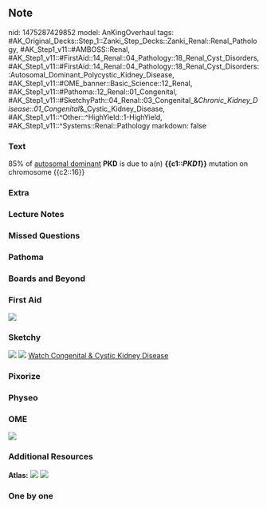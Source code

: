 ## Note
nid: 1475287429852
model: AnKingOverhaul
tags: #AK_Original_Decks::Step_1::Zanki_Step_Decks::Zanki_Renal::Renal_Pathology, #AK_Step1_v11::#AMBOSS::Renal, #AK_Step1_v11::#FirstAid::14_Renal::04_Pathology::18_Renal_Cyst_Disorders, #AK_Step1_v11::#FirstAid::14_Renal::04_Pathology::18_Renal_Cyst_Disorders::Autosomal_Dominant_Polycystic_Kidney_Disease, #AK_Step1_v11::#OME_banner::Basic_Science::12_Renal, #AK_Step1_v11::#Pathoma::12_Renal::01_Congenital, #AK_Step1_v11::#SketchyPath::04_Renal::03_Congenital_&_Chronic_Kidney_Disease::01_Congenital_&_Cystic_Kidney_Disease, #AK_Step1_v11::^Other::^HighYield::1-HighYield, #AK_Step1_v11::^Systems::Renal::Pathology
markdown: false

### Text
<div>
  85% of <u>autosomal dominant</u> <b>PKD</b> is due to a(n)
  <b>{{c1::<i>PKD1</i>}}</b> mutation on chromosome {{c2::16}}
</div>

### Extra


### Lecture Notes


### Missed Questions


### Pathoma


### Boards and Beyond


### First Aid
<img src="tmpTDrCT7.png">

### Sketchy
<img draggable="false" src=
"Screen%20Shot%202019-11-12%20at%205.31.28%20PM_1566160514431_1566160514431.png">
<img src="Screen%20Shot%202019-12-28%20at%206.28.31%20PM.JPG">
<a href=
"https://dashboard.sketchy.com/study/medical/courses/medical-pathophysiology/units/medical-pathophysiology-renal/videos/medical-pathophysiology-renal-congenital-and-chronic-kidney-disease-congenital-and-cystic-kidney-disease?utm_source=anki&utm_medium=partnership&utm_campaign=february_update&utm_content=medical">
Watch Congenital & Cystic Kidney Disease</a>

### Pixorize


### Physeo


### OME
<div class="ome-widget">
  <a href="https://onlinemeded.org/spa/renal?ref=anki"><img src=
  "_OME_AnkiFlashcards_Topic_1.png"></a>
</div>

### Additional Resources
<b>Atlas:</b> <img src="tmprEMkGM.png"> <img src="tmpk2AGCg.png">

### One by one

